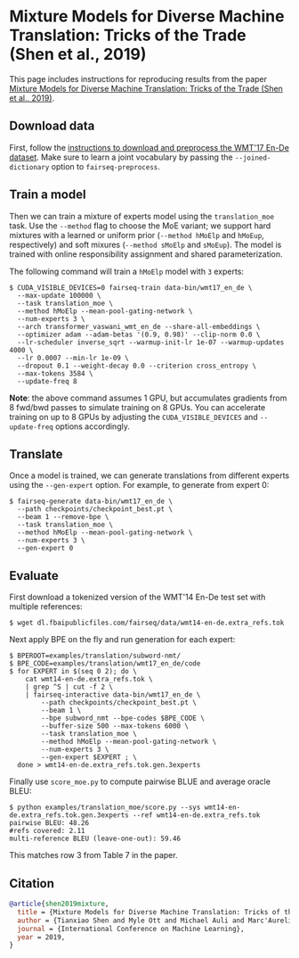 # Mixture Models for Diverse Machine Translation: Tricks of the Trade (Shen et al., 2019)

This page includes instructions for reproducing results from the paper [Mixture Models for Diverse Machine Translation: Tricks of the Trade (Shen et al., 2019)](https://arxiv.org/abs/1902.07816).

## Download data

First, follow the [instructions to download and preprocess the WMT'17 En-De dataset](../translation#prepare-wmt14en2desh).
Make sure to learn a joint vocabulary by passing the `--joined-dictionary` option to `fairseq-preprocess`.

## Train a model

Then we can train a mixture of experts model using the `translation_moe` task.
Use the `--method` flag to choose the MoE variant; we support hard mixtures with a learned or uniform prior (`--method hMoElp` and `hMoEup`, respectively) and soft mixures (`--method sMoElp` and `sMoEup`).
The model is trained with online responsibility assignment and shared parameterization.

The following command will train a `hMoElp` model with `3` experts:
```
$ CUDA_VISIBLE_DEVICES=0 fairseq-train data-bin/wmt17_en_de \
  --max-update 100000 \
  --task translation_moe \
  --method hMoElp --mean-pool-gating-network \
  --num-experts 3 \
  --arch transformer_vaswani_wmt_en_de --share-all-embeddings \
  --optimizer adam --adam-betas '(0.9, 0.98)' --clip-norm 0.0 \
  --lr-scheduler inverse_sqrt --warmup-init-lr 1e-07 --warmup-updates 4000 \
  --lr 0.0007 --min-lr 1e-09 \
  --dropout 0.1 --weight-decay 0.0 --criterion cross_entropy \
  --max-tokens 3584 \
  --update-freq 8
```

**Note**: the above command assumes 1 GPU, but accumulates gradients from 8 fwd/bwd passes to simulate training on 8 GPUs.
You can accelerate training on up to 8 GPUs by adjusting the `CUDA_VISIBLE_DEVICES` and `--update-freq` options accordingly.

## Translate

Once a model is trained, we can generate translations from different experts using the `--gen-expert` option.
For example, to generate from expert 0:
```
$ fairseq-generate data-bin/wmt17_en_de \
  --path checkpoints/checkpoint_best.pt \
  --beam 1 --remove-bpe \
  --task translation_moe \
  --method hMoElp --mean-pool-gating-network \
  --num-experts 3 \
  --gen-expert 0
```

## Evaluate

First download a tokenized version of the WMT'14 En-De test set with multiple references:
```
$ wget dl.fbaipublicfiles.com/fairseq/data/wmt14-en-de.extra_refs.tok
```

Next apply BPE on the fly and run generation for each expert:
```
$ BPEROOT=examples/translation/subword-nmt/
$ BPE_CODE=examples/translation/wmt17_en_de/code
$ for EXPERT in $(seq 0 2); do \
    cat wmt14-en-de.extra_refs.tok \
    | grep ^S | cut -f 2 \
    | fairseq-interactive data-bin/wmt17_en_de \
        --path checkpoints/checkpoint_best.pt \
        --beam 1 \
        --bpe subword_nmt --bpe-codes $BPE_CODE \
        --buffer-size 500 --max-tokens 6000 \
        --task translation_moe \
        --method hMoElp --mean-pool-gating-network \
        --num-experts 3 \
        --gen-expert $EXPERT ; \
  done > wmt14-en-de.extra_refs.tok.gen.3experts
```

Finally use `score_moe.py` to compute pairwise BLUE and average oracle BLEU:
```
$ python examples/translation_moe/score.py --sys wmt14-en-de.extra_refs.tok.gen.3experts --ref wmt14-en-de.extra_refs.tok
pairwise BLEU: 48.26
#refs covered: 2.11
multi-reference BLEU (leave-one-out): 59.46
```
This matches row 3 from Table 7 in the paper.

## Citation

```bibtex
@article{shen2019mixture,
  title = {Mixture Models for Diverse Machine Translation: Tricks of the Trade},
  author = {Tianxiao Shen and Myle Ott and Michael Auli and Marc'Aurelio Ranzato},
  journal = {International Conference on Machine Learning},
  year = 2019,
}
```
